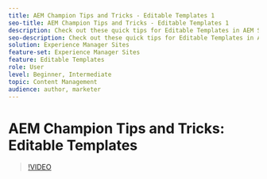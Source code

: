 ```yaml
---
title: AEM Champion Tips and Tricks - Editable Templates 1
seo-title: AEM Champion Tips and Tricks - Editable Templates 1
description: Check out these quick tips for Editable Templates in AEM Sites by AEM Champion and expert, Greg Dimeris. Try them out in your instance today.
seo-description: Check out these quick tips for Editable Templates in AEM Sites by AEM Champion and expert, Greg Dimeris. Try them out in your instance today.
solution: Experience Manager Sites
feature-set: Experience Manager Sites
feature: Editable Templates
role: User
level: Beginner, Intermediate
topic: Content Management
audience: author, marketer
---
```

# AEM Champion Tips and Tricks: Editable Templates

>[!VIDEO](https://video.tv.adobe.com/v/3409424?quality=12&learn=on)
